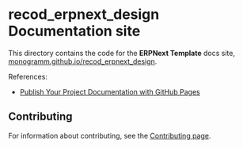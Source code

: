 # **recod_erpnext_design** Documentation site

This directory contains the code for the **ERPNext Template** docs site, [monogramm.github.io/recod_erpnext_design](https://monogramm.github.io/recod_erpnext_design).

References:

-   [Publish Your Project Documentation with GitHub Pages](https://github.blog/2016-08-22-publish-your-project-documentation-with-github-pages/)

## Contributing

For information about contributing, see the [Contributing page](https://github.com/Monogramm/recod_erpnext_design/blob/master/CONTRIBUTING.md).
